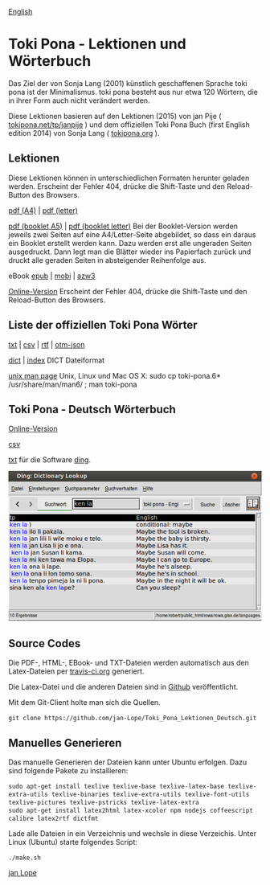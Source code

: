 <!--
  Description: Toki Pona, Das Ziel der von Sonja Lang (2001) künstlich geschaffene Sprache ist der Minimalismus. 
  -->

[English](https://jan-lope.github.io/Toki_Pona_lessons_English/)

# Toki Pona - Lektionen und Wörterbuch 

Das Ziel der von Sonja Lang (2001) künstlich geschaffenen Sprache toki pona ist der Minimalismus. toki pona besteht aus nur etwa 120 Wörtern, die in ihrer Form auch nicht verändert werden. 

Diese Lektionen basieren auf den Lektionen (2015) von jan Pije ( [tokipona.net/tp/janpije](http://tokipona.net/tp/janpije/) ) und dem offiziellen Toki Pona Buch (first English edition 2014) von Sonja Lang ( [tokipona.org](http://tokipona.org) ).  


## Lektionen 

Diese Lektionen können in unterschiedlichen Formaten herunter geladen werden. 
Erscheint der Fehler 404, drücke die Shift-Taste und den Reload-Button des Browsers. 

[pdf (A4)](https://github.com/jan-Lope/Toki_Pona_Lektionen_Deutsch/raw/gh-pages/toki-pona-lessons_de.pdf) | 
[pdf (letter)](https://github.com/jan-Lope/Toki_Pona_Lektionen_Deutsch/raw/gh-pages/toki-pona-lessons_de-letter.pdf) 


[pdf (booklet A5)](https://github.com/jan-Lope/Toki_Pona_Lektionen_Deutsch/raw/gh-pages/toki-pona-lessons_de-booklet.pdf) | 
[pdf (booklet letter)](https://github.com/jan-Lope/Toki_Pona_Lektionen_Deutsch/raw/gh-pages/toki-pona-lessons_de-booklet-letter.pdf) 
Bei der Booklet-Version werden jeweils zwei Seiten auf eine A4/Letter-Seite abgebildet, so dass ein daraus ein Booklet erstellt werden kann. Dazu werden erst alle ungeraden Seiten ausgedruckt. Dann legt man die Blätter wieder ins Papierfach zurück und druckt alle geraden Seiten in absteigender Reihenfolge aus. 


eBook [epub](https://github.com/jan-Lope/Toki_Pona_Lektionen_Deutsch/raw/gh-pages/toki-pona-lessons_de.epub) | 
[mobi](https://github.com/jan-Lope/Toki_Pona_Lektionen_Deutsch/raw/gh-pages/toki-pona-lessons_de.mobi) | 
[azw3](https://github.com/jan-Lope/Toki_Pona_Lektionen_Deutsch/raw/gh-pages/toki-pona-lessons_de.azw3)

[Online-Version](https://htmlpreview.github.io/?https://raw.githubusercontent.com/jan-Lope/Toki_Pona_Lektionen_Deutsch/gh-pages/toki-pona-lessons_de/index.html) Erscheint der Fehler 404, drücke die Shift-Taste und den Reload-Button des Browsers.  


## Liste der offiziellen Toki Pona Wörter

[txt](https://github.com/jan-Lope/Toki_Pona_Lektionen_Deutsch/raw/gh-pages/nimi_pi_toki_pona.txt)  | 
[csv](https://github.com/jan-Lope/Toki_Pona_Lektionen_Deutsch/raw/gh-pages/nimi_pi_toki_pona.csv)  | 
[rtf](https://github.com/jan-Lope/Toki_Pona_Lektionen_Deutsch/raw/gh-pages/nimi_pi_toki_pona.rtf)  |
[otm-json](https://github.com/jan-Lope/Toki_Pona_Lektionen_Deutsch/raw/gh-pages/nimi_pi_toki_pona.json) 

[dict](https://github.com/jan-Lope/Toki_Pona_Lektionen_Deutsch/raw/gh-pages/nimi_pi_toki_pona-dict.dict)  | 
[index](https://github.com/jan-Lope/Toki_Pona_Lektionen_Deutsch/raw/gh-pages/nimi_pi_toki_pona-dict.index) 
DICT Dateiformat

[unix man page](https://github.com/jan-Lope/Toki_Pona_Lektionen_Deutsch/raw/gh-pages/toki-pona.6.gz) 
Unix, Linux und Mac OS X: sudo cp toki-pona.6* /usr/share/man/man6/ ; man toki-pona


## Toki Pona - Deutsch Wörterbuch

[Online-Version](https://htmlpreview.github.io/?https://raw.githubusercontent.com/jan-Lope/Toki_Pona_Lektionen_Deutsch/gh-pages/dictionary.html) 

[csv](https://raw.githubusercontent.com/jan-Lope/Toki_Pona_Lektionen_Deutsch/gh-pages/toki-pona_deutsch.csv) 

[txt](https://raw.githubusercontent.com/jan-Lope/Toki_Pona_Lektionen_Deutsch/gh-pages/toki-pona_deutsch.txt) für die Software [ding](http://www-user.tu-chemnitz.de/~fri/ding/).

![ding](ding01.png?raw=true "ding")



## Source Codes

Die PDF-, HTML-, EBook- und TXT-Dateien werden automatisch aus den Latex-Dateien per [travis-ci.org](https://travis-ci.org/jan-Lope/Toki_Pona_Lektionen_Deutsch) generiert.

Die Latex-Datei und die anderen Dateien sind in [Github](https://github.com/jan-Lope/Toki_Pona_Lektionen_Deutsch) veröffentlicht.  

Mit dem Git-Client holte man sich die Quellen.

	git clone https://github.com/jan-Lope/Toki_Pona_Lektionen_Deutsch.git
	

## Manuelles Generieren

Das manuelle Generieren der Dateien kann unter Ubuntu erfolgen. Dazu sind folgende Pakete zu installieren:


    sudo apt-get install texlive texlive-base texlive-latex-base texlive-extra-utils texlive-binaries texlive-extra-utils texlive-font-utils texlive-pictures texlive-pstricks texlive-latex-extra 
    sudo apt-get install latex2html latex-xcolor npm nodejs coffeescript calibre latex2rtf dictfmt



Lade alle Dateien in ein Verzeichnis und wechsle in diese Verzeichis. Unter Linux (Ubuntu) starte folgendes Script:


    ./make.sh



  
[jan Lope](https://jan-lope.github.io)
